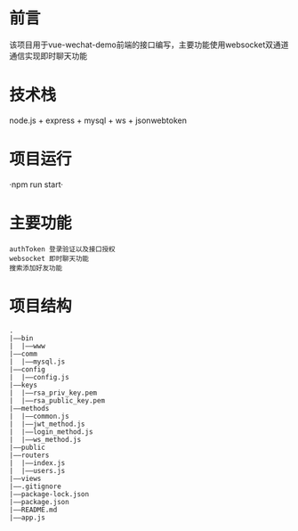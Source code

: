 # 前言
该项目用于vue-wechat-demo前端的接口编写，主要功能使用websocket双通道通信实现即时聊天功能
# 技术栈
node.js + express + mysql + ws + jsonwebtoken
# 项目运行
·npm run start·
# 主要功能
    authToken 登录验证以及接口授权
    websocket 即时聊天功能
    搜索添加好友功能
# 项目结构
```
.
|——bin
|  |——www
|——comm
|  |——mysql.js
|——config
|  |——config.js
|——keys
|  |——rsa_priv_key.pem
|  |——rsa_public_key.pem
|——methods
|  |——common.js
|  |——jwt_method.js
|  |——login_method.js
|  |——ws_method.js
|——public
|——routers
|  |——index.js
|  |——users.js
|——views
|——.gitignore
|——package-lock.json
|——package.json
|——README.md
|——app.js
```
